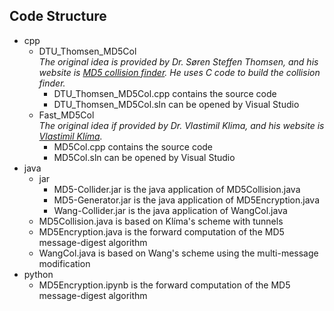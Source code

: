 ## Code Structure
* cpp
    * DTU_Thomsen_MD5Col  
    *The original idea is provided by Dr. Søren Steffen Thomsen, and his website is [MD5 collision finder](http://www2.mat.dtu.dk/people/oldusers/S.Thomsen/wangmd5/). He uses C code to build the collision finder.*
        * DTU_Thomsen_MD5Col.cpp contains the source code
        * DTU_Thomsen_MD5Col.sln can be opened by Visual Studio
    * Fast_MD5Col  
    *The original idea if provided by Dr. Vlastimil Klima, and his website is [Vlastimil Klíma](https://cryptography.hyperlink.cz/).*
        * MD5Col.cpp contains the source code
        * MD5Col.sln can be opened by Visual Studio
* java
    * jar
        * MD5-Collider.jar is the java application of MD5Collision.java
        * MD5-Generator.jar is the java application of MD5Encryption.java
        * Wang-Collider.jar is the java application of WangCol.java
    * MD5Collision.java is based on Klíma's scheme with tunnels
    * MD5Encryption.java is the forward computation of the MD5 message-digest algorithm
    * WangCol.java is based on Wang's scheme using the multi-message modification
* python
    * MD5Encryption.ipynb is the forward computation of the MD5 message-digest algorithm
